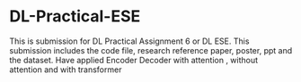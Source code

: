 # DL-Practical-ESE

This is submission for DL Practical Assignment 6 or DL ESE.
This submission includes the code file, research reference paper, poster, ppt and the dataset.
Have applied Encoder Decoder with attention , without attention and with transformer
